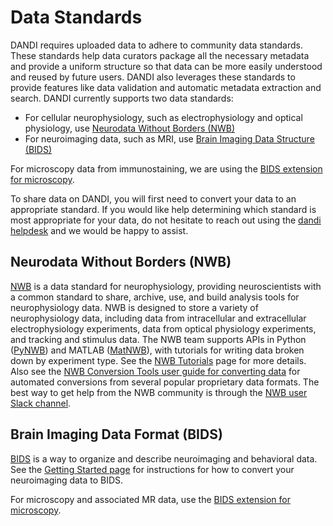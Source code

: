 # Data Standards
DANDI requires uploaded data to adhere to community data standards. 
These standards help data curators package all the necessary metadata and provide a uniform structure so that data can be more easily understood and reused by future users. 
DANDI also leverages these standards to provide features like data validation and automatic metadata extraction and search.
DANDI currently supports two data standards: 

* For cellular neurophysiology, such as electrophysiology and optical physiology, use [Neurodata Without Borders (NWB)](https://www.nwb.org/nwb-neurophysiology/)
* For neuroimaging data, such as MRI, use [Brain Imaging Data Structure (BIDS)](https://bids.neuroimaging.io/)

For microscopy data from immunostaining, we are using the [BIDS extension for microscopy](https://bids-specification.readthedocs.io/en/stable/04-modality-specific-files/10-microscopy.html).

To share data on DANDI, you will first need to convert your data to an appropriate standard.
If you would like help determining which standard is most appropriate for your data, do not hesitate to reach out using the [dandi helpdesk](https://github.com/dandi/helpdesk/discussions/new) and we would be happy to assist.

## Neurodata Without Borders (NWB)
[NWB](https://www.nwb.org/nwb-neurophysiology/) is a data standard for neurophysiology, providing neuroscientists with a common standard to share, archive, use, and build analysis tools for neurophysiology data.
NWB is designed to store a variety of neurophysiology data, including data from intracellular and extracellular electrophysiology experiments, data from optical physiology experiments, and tracking and stimulus data.
The NWB team supports APIs in Python ([PyNWB](https://pynwb.readthedocs.io/)) and MATLAB ([MatNWB](https://github.com/NeurodataWithoutBorders/matnwb)), with tutorials for writing data broken down by experiment type.
See the [NWB Tutorials](https://www.nwb.org/how-to-use/) page for more details.
Also see the [NWB Conversion Tools user guide for converting data](https://nwb-conversion-tools.readthedocs.io/en/main/user_guide.html) for automated conversions from several popular proprietary data formats. 
The best way to get help from the NWB community is through the [NWB user Slack channel](https://nwb-users.slack.com/).

## Brain Imaging Data Format (BIDS)
[BIDS](https://bids.neuroimaging.io/) is a way to organize and describe neuroimaging and behavioral data. 
See the [Getting Started page](https://bids.neuroimaging.io/get_started.html) for instructions for how to convert your neuroimaging data to BIDS.

For microscopy and associated MR data, use the [BIDS extension for microscopy](https://bids-specification.readthedocs.io/en/stable/04-modality-specific-files/10-microscopy.html).
